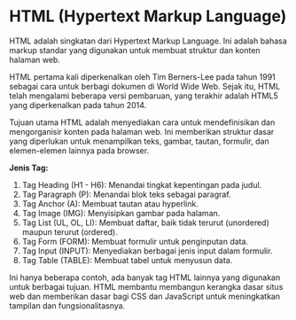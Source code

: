 # HTML (Hypertext Markup Language)

  HTML adalah singkatan dari Hypertext Markup Language. Ini adalah bahasa markup standar yang digunakan untuk membuat struktur dan konten halaman web.

  HTML pertama kali diperkenalkan oleh Tim Berners-Lee pada tahun 1991 sebagai cara untuk berbagi dokumen di World Wide Web. Sejak itu, HTML telah mengalami beberapa versi pembaruan, yang terakhir adalah HTML5 yang diperkenalkan pada tahun 2014.
  
  Tujuan utama HTML adalah menyediakan cara untuk mendefinisikan dan mengorganisir konten pada halaman web. Ini memberikan struktur dasar yang diperlukan untuk menampilkan teks, gambar, tautan, formulir, dan elemen-elemen lainnya pada browser.

**Jenis Tag:**

1. Tag Heading (H1 - H6): Menandai tingkat kepentingan pada judul.
2. Tag Paragraph (P): Menandai blok teks sebagai paragraf.
3. Tag Anchor (A): Membuat tautan atau hyperlink.
4. Tag Image (IMG): Menyisipkan gambar pada halaman.
5. Tag List (UL, OL, LI): Membuat daftar, baik tidak terurut (unordered) maupun terurut (ordered).
6. Tag Form (FORM): Membuat formulir untuk penginputan data.
7. Tag Input (INPUT): Menyediakan berbagai jenis input dalam formulir.
8. Tag Table (TABLE): Membuat tabel untuk menyusun data.

  Ini hanya beberapa contoh, ada banyak tag HTML lainnya yang digunakan untuk berbagai tujuan. HTML membantu membangun kerangka dasar situs web dan memberikan dasar bagi CSS dan JavaScript untuk meningkatkan tampilan dan fungsionalitasnya.
